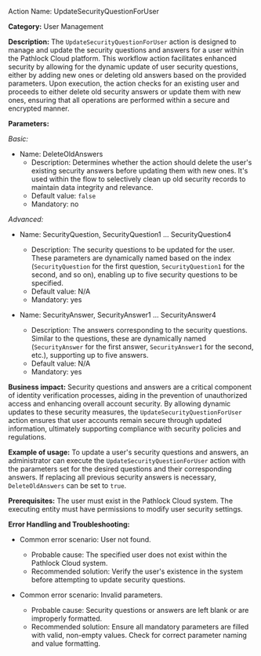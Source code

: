 Action Name: UpdateSecurityQuestionForUser

**Category:** User Management

**Description:** The `UpdateSecurityQuestionForUser` action is designed to manage and update the security questions and answers for a user within the Pathlock Cloud platform. This workflow action facilitates enhanced security by allowing for the dynamic update of user security questions, either by adding new ones or deleting old answers based on the provided parameters. Upon execution, the action checks for an existing user and proceeds to either delete old security answers or update them with new ones, ensuring that all operations are performed within a secure and encrypted manner.

**Parameters:** 

_Basic:_

- Name: DeleteOldAnswers
  - Description: Determines whether the action should delete the user's existing security answers before updating them with new ones. It's used within the flow to selectively clean up old security records to maintain data integrity and relevance.
  - Default value: `false`
  - Mandatory: no

_Advanced:_

- Name: SecurityQuestion, SecurityQuestion1 ... SecurityQuestion4
  - Description: The security questions to be updated for the user. These parameters are dynamically named based on the index (`SecurityQuestion` for the first question, `SecurityQuestion1` for the second, and so on), enabling up to five security questions to be specified.
  - Default value: N/A
  - Mandatory: yes

- Name: SecurityAnswer, SecurityAnswer1 ... SecurityAnswer4
  - Description: The answers corresponding to the security questions. Similar to the questions, these are dynamically named (`SecurityAnswer` for the first answer, `SecurityAnswer1` for the second, etc.), supporting up to five answers.
  - Default value: N/A
  - Mandatory: yes

**Business impact:** Security questions and answers are a critical component of identity verification processes, aiding in the prevention of unauthorized access and enhancing overall account security. By allowing dynamic updates to these security measures, the `UpdateSecurityQuestionForUser` action ensures that user accounts remain secure through updated information, ultimately supporting compliance with security policies and regulations.

**Example of usage:** To update a user's security questions and answers, an administrator can execute the `UpdateSecurityQuestionForUser` action with the parameters set for the desired questions and their corresponding answers. If replacing all previous security answers is necessary, `DeleteOldAnswers` can be set to `true`.

**Prerequisites:** The user must exist in the Pathlock Cloud system. The executing entity must have permissions to modify user security settings.

**Error Handling and Troubleshooting:** 

- Common error scenario: User not found.
  - Probable cause: The specified user does not exist within the Pathlock Cloud system.
  - Recommended solution: Verify the user's existence in the system before attempting to update security questions.

- Common error scenario: Invalid parameters.
  - Probable cause: Security questions or answers are left blank or are improperly formatted.
  - Recommended solution: Ensure all mandatory parameters are filled with valid, non-empty values. Check for correct parameter naming and value formatting.